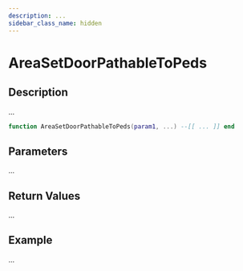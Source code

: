```yaml
---
description: ...
sidebar_class_name: hidden
---
```


# AreaSetDoorPathableToPeds

## Description

...

```lua
function AreaSetDoorPathableToPeds(param1, ...) --[[ ... ]] end
```

## Parameters

...

## Return Values

...

## Example

...

